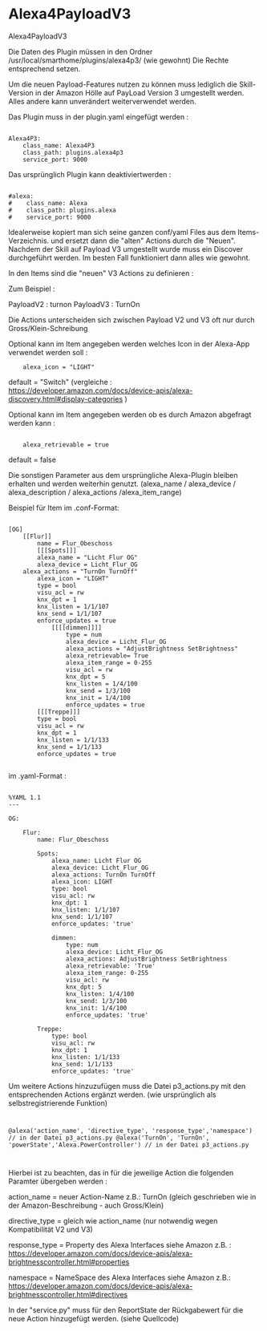 # Alexa4PayloadV3
Alexa4PayloadV3

Die Daten des Plugin müssen in den Ordner /usr/local/smarthome/plugins/alexa4p3/ (wie gewohnt)
Die Rechte entsprechend setzen.

Um die neuen Payload-Features nutzen zu können muss lediglich die Skill-Version in der Amazon Hölle auf
PayLoad Version 3 umgestellt werden. Alles andere kann unverändert weiterverwendet werden.

Das Plugin muss in der plugin.yaml eingefügt werden :

<pre><code>    
Alexa4P3:
    class_name: Alexa4P3
    class_path: plugins.alexa4p3
    service_port: 9000
</code></pre>

Das ursprünglich Plugin kann deaktiviertwerden :

<pre><code>    
#alexa:
#    class_name: Alexa
#    class_path: plugins.alexa
#    service_port: 9000
</code></pre>

Idealerweise kopiert man sich seine ganzen conf/yaml Files aus dem Items-Verzeichnis.
und ersetzt dann die "alten" Actions durch die "Neuen". Nachdem der Skill auf Payload V3 umgestellt wurde
muss ein Discover durchgeführt werden. Im besten Fall funktioniert dann alles wie gewohnt.

In den Items sind die "neuen" V3 Actions zu definieren :

Zum Beispiel :

PayloadV2 : turnon
PayloadV3 : TurnOn

Die Actions unterscheiden sich zwischen Payload V2 und V3 oft nur durch Gross/Klein-Schreibung

Optional kann im Item angegeben werden welches Icon in der Alexa-App verwendet werden soll :

        alexa_icon = "LIGHT"

default = "Switch" (vergleiche : https://developer.amazon.com/docs/device-apis/alexa-discovery.html#display-categories )

Optional kann im Item angegeben werden ob es durch Amazon abgefragt werden kann :
<pre><code>    
	alexa_retrievable = true
</code></pre>

default = false


Die sonstigen Parameter aus dem ursprüngliche Alexa-Plugin bleiben erhalten und werden weiterhin genutzt.
(alexa_name / alexa_device / alexa_description / alexa_actions /alexa_item_range)

Beispiel für Item im .conf-Format:

<pre><code>    
[OG]
    [[Flur]]
        name = Flur_Obeschoss
        [[[Spots]]]
        alexa_name = "Licht Flur OG"
        alexa_device = Licht_Flur_OG
	alexa_actions = "TurnOn TurnOff"
        alexa_icon = "LIGHT"
        type = bool
        visu_acl = rw
        knx_dpt = 1
        knx_listen = 1/1/107
        knx_send = 1/1/107
        enforce_updates = true
            [[[[dimmen]]]]
                type = num
                alexa_device = Licht_Flur_OG 
               	alexa_actions = "AdjustBrightness SetBrightness"                
                alexa_retrievable= True
                alexa_item_range = 0-255
                visu_acl = rw
                knx_dpt = 5
                knx_listen = 1/4/100
                knx_send = 1/3/100
                knx_init = 1/4/100
                enforce_updates = true
        [[[Treppe]]]
        type = bool
        visu_acl = rw
        knx_dpt = 1
        knx_listen = 1/1/133
        knx_send = 1/1/133
        enforce_updates = true

</code></pre>

im .yaml-Format :

<pre><code>    
%YAML 1.1
---

OG:

    Flur:
        name: Flur_Obeschoss

        Spots:
            alexa_name: Licht Flur OG
            alexa_device: Licht_Flur_OG
            alexa_actions: TurnOn TurnOff
            alexa_icon: LIGHT
            type: bool
            visu_acl: rw
            knx_dpt: 1
            knx_listen: 1/1/107
            knx_send: 1/1/107
            enforce_updates: 'true'

            dimmen:
                type: num
                alexa_device: Licht_Flur_OG
                alexa_actions: AdjustBrightness SetBrightness
                alexa_retrievable: 'True'
                alexa_item_range: 0-255
                visu_acl: rw
                knx_dpt: 5
                knx_listen: 1/4/100
                knx_send: 1/3/100
                knx_init: 1/4/100
                enforce_updates: 'true'

        Treppe:
            type: bool
            visu_acl: rw
            knx_dpt: 1
            knx_listen: 1/1/133
            knx_send: 1/1/133
            enforce_updates: 'true'
</code></pre>


Um weitere Actions hinzuzufügen muss die Datei p3_actions.py mit den entsprechenden Actions ergänzt werden.
(wie ursprünglich als selbstregistrierende Funktion)

</pre><code>

@alexa('action_name', 'directive_type', 'response_type','namespace') // in der Datei p3_actions.py
@alexa('TurnOn', 'TurnOn', 'powerState','Alexa.PowerController') // in der Datei p3_actions.py

</code></pre>

Hierbei ist zu beachten, das in für die jeweilige Action die folgenden Paramter übergeben werden :

action_name     = neuer Action-Name z.B.: TurnOn (gleich geschrieben wie in der Amazon-Beschreibung - auch Gross/Klein) 

directive_type  = gleich wie action_name (nur notwendig wegen Kompatibilität V2 und V3)

response_type   = Property des Alexa Interfaces
siehe Amazon z.B. : https://developer.amazon.com/docs/device-apis/alexa-brightnesscontroller.html#properties

namespace       = NameSpace des Alexa Interfaces
siehe Amazon z.B.: https://developer.amazon.com/docs/device-apis/alexa-brightnesscontroller.html#directives

In der "service.py" muss für den ReportState der Rückgabewert für die neue Action hinzugefügt werden.
(siehe Quellcode)



